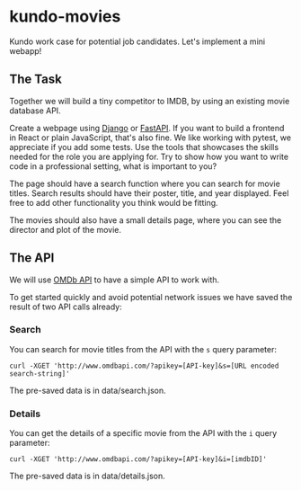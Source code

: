 # kundo-movies
Kundo work case for potential job candidates. Let's implement a mini webapp!

## The Task

Together we will build a tiny competitor to IMDB, by using an existing
movie database API.

Create a webpage using [Django](https://www.djangoproject.com/) or [FastAPI](https://fastapi.tiangolo.com/). If you want to build a frontend in React or plain JavaScript, that's also fine. 
We like working with pytest, we appreciate if you add some tests. 
Use the tools that showcases the skills needed for the role you are applying for. Try to show how
you want to write code in a professional setting, what is important to you?


The page should have a search function where you can search for movie
titles. Search results should have their poster, title, and year
displayed. Feel free to add other functionality you think would be fitting.

The movies should also have a small details page,
where you can see the director and plot of the movie.

## The API
We will use [OMDb API](http://www.omdbapi.com/) to have a simple API to work with.

To get started quickly and avoid potential network issues we have saved
the result of two API calls already:

### Search
You can search for movie titles from the API with the `s` query parameter:

    curl -XGET 'http://www.omdbapi.com/?apikey=[API-key]&s=[URL encoded search-string]'

The pre-saved data is in data/search.json.

### Details
You can get the details of a specific movie from the API with the `i` query parameter:

    curl -XGET 'http://www.omdbapi.com/?apikey=[API-key]&i=[imdbID]'

The pre-saved data is in data/details.json.
